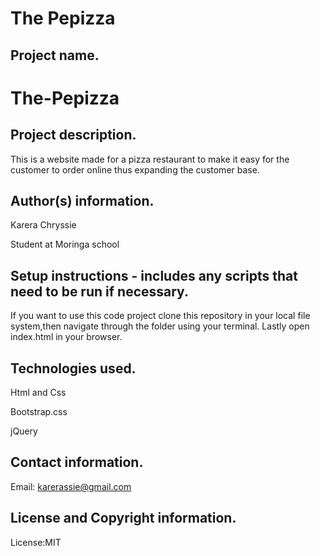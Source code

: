 

# The Pepizza

## Project name.
# The-Pepizza

## Project description.
This is a website made for a pizza restaurant to make it easy for the customer to order online thus expanding the customer base.
## Author(s) information.
Karera Chryssie



Student at Moringa school

## Setup instructions - includes any scripts that need to be run if necessary.
If you want to use this code project clone this repository in your local file system,then navigate through the folder using your terminal.
Lastly open index.html in your browser.



## Technologies used.
Html and Css


Bootstrap.css


jQuery

## Contact information.
Email: karerassie@gmail.com

## License and Copyright information.
License:MIT
